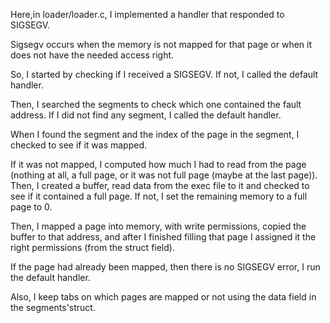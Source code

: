Here,in loader/loader.c, I implemented a handler that responded to SIGSEGV.

Sigsegv occurs when the memory is not mapped for that page or when it
does not have the needed access right.

So, I started by checking if I received a SIGSEGV. If not, I called the
default handler.

Then, I searched the segments to check which one contained the fault
address. If I did not find any segment, I called the default handler.

When I found the segment and the index of the page in the segment, I 
checked to see if it was mapped.

If it was not mapped, I computed how much I had to read from the page
(nothing at all, a full page, or it was not full page (maybe at the last
page)). Then, I created a buffer, read data from the exec file to it
and checked to see if it contained a full page. If not, I set the 
remaining memory to a full page to 0.

Then, I mapped a page into memory, with write permissions, copied the
buffer to that address, and after I finished filling that page I assigned
it the right permissions (from the struct field).

If the page had already been mapped, then there is no SIGSEGV error, I
run the default handler.

Also, I keep tabs on which pages are mapped or not using the data field
in the segments'struct.
